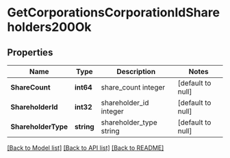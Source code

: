 # GetCorporationsCorporationIdShareholders200Ok

## Properties
Name | Type | Description | Notes
------------ | ------------- | ------------- | -------------
**ShareCount** | **int64** | share_count integer | [default to null]
**ShareholderId** | **int32** | shareholder_id integer | [default to null]
**ShareholderType** | **string** | shareholder_type string | [default to null]

[[Back to Model list]](../README.md#documentation-for-models) [[Back to API list]](../README.md#documentation-for-api-endpoints) [[Back to README]](../README.md)


